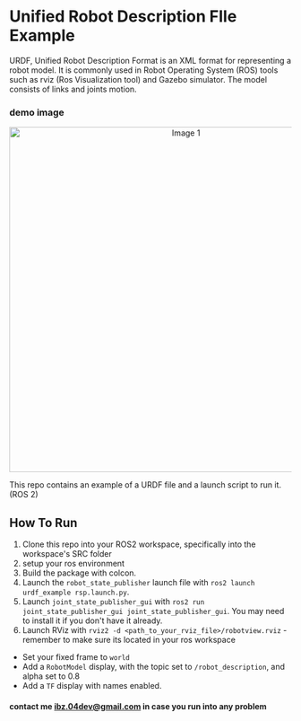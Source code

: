 # Unified Robot Description FIle Example

URDF, Unified Robot Description Format is an XML format for representing a robot model. It is commonly used in Robot Operating System (ROS) tools such as rviz (Ros Visualization tool) and Gazebo simulator. The model consists of links and joints motion.

### demo image
<p align="center">
  <img src="https://res.cloudinary.com/diekemzs9/image/upload/v1736180017/Screenshot_from_2025-01-06_18-50-22_kow97l.png" alt="Image 1" width="615">
</p>

This repo contains an example of a URDF file and a launch script to run it. (ROS 2)


## How To Run

1. Clone this repo into your ROS2 workspace, specifically into the workspace's SRC folder  
2. setup your ros environment
3. Build the package with colcon.
4. Launch the `robot_state_publisher` launch file with `ros2 launch urdf_example rsp.launch.py`.
5. Launch `joint_state_publisher_gui` with `ros2 run joint_state_publisher_gui joint_state_publisher_gui`. You may need to install it if you don't have it already.
6. Launch RViz with `rviz2 -d <path_to_your_rviz_file>/robotview.rviz` - remember to make sure its located in your ros workspace


- Set your fixed frame to `world`
- Add a `RobotModel` display, with the topic set to `/robot_description`, and alpha set to 0.8
- Add a `TF` display with names enabled.

#### contact me ibz.04dev@gmail.com in case you run into any problem
